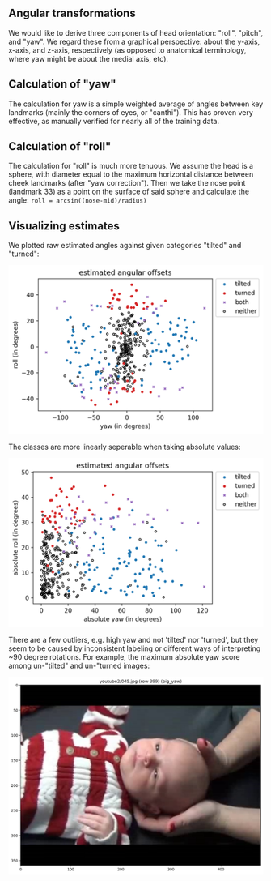 ## Angular transformations

We would like to derive three components of head orientation: "roll", "pitch", and "yaw". We regard these from a graphical perspective: about the y-axis, x-axis, and z-axis, respectively (as opposed to anatomical terminology, where yaw might be about the medial axis, etc).

## Calculation of "yaw"

The calculation for yaw is a simple weighted average of angles between key landmarks (mainly the corners of eyes, or "canthi"). This has proven very effective, as manually verified for nearly all of the training data.

## Calculation of "roll"

The calculation for "roll" is much more tenuous. We assume the head is a sphere, with diameter equal to the maximum horizontal distance between cheek landmarks (after "yaw correction"). Then we take the nose point (landmark 33) as a point on the surface of said sphere and calculate the angle: `roll = arcsin((nose-mid)/radius)`


## Visualizing estimates

We plotted raw estimated angles against given categories "tilted" and "turned":

<img src="figs/roll_yaw.png" width=600>

The classes are more linearly seperable when taking absolute values:

<img src="figs/roll_yaw_abs.png" width=600>

There are a few outliers, e.g. high yaw and not 'tilted' nor 'turned', but they seem to be caused by inconsistent labeling or different ways of interpreting ~90 degree rotations. For example, the maximum absolute yaw score among un-"tilted" and un-"turned images:

<img src="figs/images/youtube2/045.jpg_(big_yaw).png" width=600>
